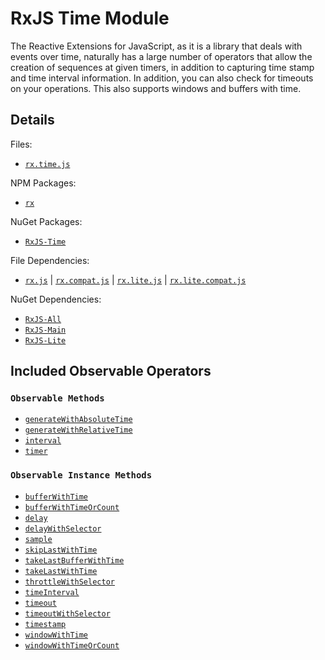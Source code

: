 # RxJS Time Module #

The Reactive Extensions for JavaScript, as it is a library that deals with events over time, naturally has a large number of operators that allow the creation of sequences at given timers, in addition to capturing time stamp and time interval information.  In addition, you can also check for timeouts on your operations.  This also supports windows and buffers with time.

## Details ##

Files:
- [`rx.time.js`](https://github.com/Reactive-Extensions/RxJS/blob/master/rx.time.js)

NPM Packages:
- [`rx`](https://www.npmjs.org/package/rx)

NuGet Packages:
- [`RxJS-Time`](http://www.nuget.org/packages/RxJS-Time/)

File Dependencies:
- [`rx.js`](https://github.com/Reactive-Extensions/RxJS/blob/master/dist/rx.js) | [`rx.compat.js`](https://github.com/Reactive-Extensions/RxJS/blob/master/dist/rx.compat.js) | [`rx.lite.js`](https://github.com/Reactive-Extensions/RxJS/blob/master/rx.lite.js) | [`rx.lite.compat.js`](https://github.com/Reactive-Extensions/RxJS/blob/master/rx.lite.compat.js)

NuGet Dependencies:
- [`RxJS-All`](http://www.nuget.org/packages/RxJS-All/)
- [`RxJS-Main`](http://www.nuget.org/packages/RxJS-Main/)
- [`RxJS-Lite`](http://www.nuget.org/packages/RxJS-Lite/)

## Included Observable Operators ##

### `Observable Methods`
- [`generateWithAbsoluteTime`](../api/core/operators/generatewithabsolutetime.md)
- [`generateWithRelativeTime`](../api/core/operators/generatewithrelativetime.md)
- [`interval`](../api/core/operators/generatewithrelativetime.md)
- [`timer`](../api/core/operators/timer.md)


### `Observable Instance Methods`
- [`bufferWithTime`](../api/core/operators/bufferwithtime.md)
- [`bufferWithTimeOrCount`](../api/core/operators/bufferwithtimeorcount.md)
- [`delay`](../api/core/operators/delay.md)
- [`delayWithSelector`](../api/core/operators/delaywithselector.md)
- [`sample`](../api/core/operators/sample.md)
- [`skipLastWithTime`](../api/core/operators/skiplastwithtime.md)
- [`takeLastBufferWithTime`](../api/core/operators/takelastbufferwithtime.md)
- [`takeLastWithTime`](../api/core/operators/takelastwithtime.md)
- [`throttleWithSelector`](../api/core/operators/throttlewithselector.md)
- [`timeInterval`](../api/core/operators/timeinterval.md)
- [`timeout`](../api/core/operators/timeout.md)
- [`timeoutWithSelector`](../api/core/operators/timeoutwithselector)
- [`timestamp`](../api/core/operators/timestamp.md)
- [`windowWithTime`](../api/core/operators/windowwithtime.md)
- [`windowWithTimeOrCount`](../api/core/operators/windowwithtimeorcount.md)
